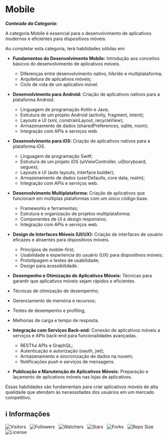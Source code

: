 <!-- Título -->
# Mobile

***Conteúdo da Categoria:***

A categoria Mobile é essencial para o desenvolvimento de aplicativos modernos e eficientes para dispositivos móveis.

Ao completar esta categoria, terá habilidades sólidas em:

* **Fundamentos do Desenvolvimento Mobile:** Introdução aos conceitos básicos do desenvolvimento de aplicativos móveis.
  * Diferenças entre desenvolvimento nativo, híbrido e multiplataforma;
  * Arquitetura de aplicativos móveis;
  * Ciclo de vida de um aplicativo móvel.

* **Desenvolvimento para Android:** Criação de aplicativos nativos para a plataforma Android.
  * Linguagem de programação Kotlin e Java;
  * Estrutura de um projeto Android (activity, fragment, intent);
  * Layouts e UI (xml, constrainLayout, recycleView);
  * Armazenamento de dados (sharedPreferences, sqlite, room);
  * Integração com APIs e serviços web.

* **Desenvolvimento para iOS:** Criação de aplicativos nativos para a plataforma iOS.
  * Linguagem de programação Switf;
  * Estrutura de um projeto iOS (uiViewController, uiStoryboard, segues);
  * Layouts e UI (auto layouts, interface builder);
  * Armazenamento de dados (userDefaults, core data, realm);
  * Integração com APIs e serviços web.

* **Desenvolvimento Multiplataforma:** Criação de aplicativos que funcionam em múltiplas plataformas com um único código base.
  * Frameworks e ferramentas;
  * Estrutura e organização de projetos multiplataforma;
  * Componentes de UI e design responsivo;
  * Integração com APIs e serviços web.

* **Design de Interfaces Móveis (UI/UX):** Criação de interfaces de usuário eficazes e atraentes para dispositivos móveis.
  * Princípios de mobile-first;
  * Usabilidade e experiencia do usuário (UX) para dispositivos móveis;
  * Prototipagem e testes de usabilidade;
  * Design para acessibilidade.

* **Desempenho e Otimização de Aplicativos Móveis:** Técnicas para garantir que aplicativos móveis sejam rápidos e eficientes.
* Técnicas de otimização de desempenho;
* Gerenciamento de memória e recursos;
* Testes de desempenho e profiling;
* Melhorias de carga e tempo de resposta.

* **Integração com Serviços Back-end:** Conexão de aplicativos móveis a serviços e APIs back-end para funcionalidades avançadas.
  * RESTful APIs e GraphQL;
  * Autenticação e autorização (oauth, jwt);
  * Armazenamento e sincronização de dados na nuvem;
  * Notificações push e serviços de mensagens.

* **Publicação e Manutenção de Aplicativos Móveis:** Preparação e laçamento de aplicativos móveis nas lojas de aplicativos.

Essas habilidades são fundamentais para criar aplicativos móveis de alta qualidade que atendam às necessidades dos usuários em um mercado competitivo.

<!-- Informações -->
## &#8505; Informações

![Visitors](https://api.visitorbadge.io/api/visitors?path=Devsgeeknerd%2Fcat-mob&label=Visitantes&labelColor=%23700070&labelStyle=none&countColor=%23000fff&style=plastic&color=%23ffffff "Total de Visitantes")
&nbsp;
![Followers](https://img.shields.io/github/followers/Devsgeeknerd?style=p&label=Seguidores&labelColor=800080&color=000fff "Total de Seguidores")
&nbsp;
![Watchers](https://img.shields.io/github/watchers/Devsgeeknerd/cat-mob?style=p&label=Observadores&labelColor=800080&color=000fff "Total de Observadores")
&nbsp;
![Stars](https://img.shields.io/github/stars/Devsgeeknerd/cat-mob?style=p&label=Estrelas&labelColor=800080&color=000fff "Total de Estrelas")
&nbsp;
![Forks](https://img.shields.io/github/forks/Devsgeeknerd/cat-mob?style=p&label=Bifurcações&labelColor=800080&color=000fff "Total de Bifurcações")
&nbsp;
![Repo Size](https://img.shields.io/github/repo-size/Devsgeeknerd/cat-mob?style=p&label=Tamanho&labelColor=800080&color=000fff "Tamanho do Repositório")
&nbsp;
![License](https://img.shields.io/github/license/Devsgeeknerd/cat-mob?style=p&label=Licença&labelColor=800080&color=000fff "Licença do Repositório")
